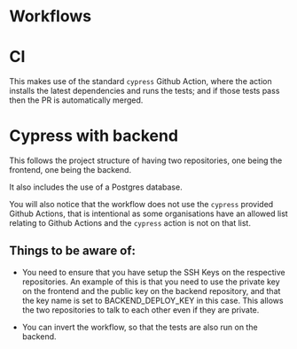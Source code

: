 # Workflows

# CI

This makes use of the standard `cypress` Github Action, where the action installs the latest dependencies and runs the tests; and if those tests pass then the PR is automatically merged.

# Cypress with backend

This follows the project structure of having two repositories, one being the frontend, one being the backend.

It also includes the use of a Postgres database.

You will also notice that the workflow does not use the `cypress` provided Github Actions, that is intentional as some organisations have an allowed list relating to Github Actions and the `cypress` action is not on that list.

## Things to be aware of:

- You need to ensure that you have setup the SSH Keys on the respective repositories. An example of this is that you need to use the private key on the frontend and the public key on the backend repository, and that the key name is set to BACKEND_DEPLOY_KEY in this case. This allows the two repositories to talk to each other even if they are private.

- You can invert the workflow, so that the tests are also run on the backend.